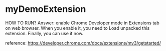 ﻿# myDemoExtension
HOW TO RUN?
Answer: enable Chrome Developer mode in Extensions tab on web browser. When you enable it, you need to Load unpacked this extension. Finally, you can use it now. 

reference: https://developer.chrome.com/docs/extensions/mv3/getstarted/
